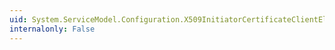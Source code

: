 ```yaml
---
uid: System.ServiceModel.Configuration.X509InitiatorCertificateClientElement.Copy(System.ServiceModel.Configuration.X509InitiatorCertificateClientElement)
internalonly: False
---
```

